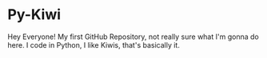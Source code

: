 # Py-Kiwi
Hey Everyone!   My first GitHub Repository, not really sure what I'm gonna do here.  I code in Python, I like Kiwis, that's basically it.
